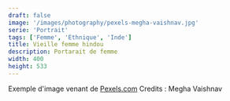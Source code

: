 ```yaml
---
draft: false
image: '/images/photography/pexels-megha-vaishnav.jpg'
serie: 'Portrait'
tags: ['Femme', 'Ethnique', 'Inde']
title: Vieille femme hindou
description: Portarait de femme
width: 400
height: 533
---
```


Exemple d'image venant de [Pexels.com](http://www.pexels.com)
Credits : Megha Vaishnav

